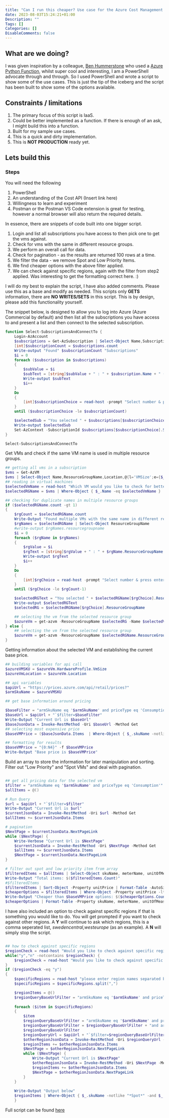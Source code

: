 ```yaml
---
title: "Can I run this cheaper? Use case for the Azure Cost Management API"
date: 2023-08-03T15:24:21+01:00
Description: ""
Tags: []
Categories: []
DisableComments: false
---
```


## What are we doing?

I was given inspiration by a colleague, [Ben Hummerstone](https://www.linkedin.com/in/bhummerstone/) who used a [Azure Python Function](https://learn.microsoft.com/en-us/azure/azure-functions/functions-reference-python?tabs=asgi%2Capplication-level&pivots=python-mode-configuration), whilst super cool and interesting, I am a PowerShell advocate through and through. So I used PowerShell and wrote a script to show some of the use cases. This is just the tip of the iceberg and the script has been built to show some of the options available.

## Constraints / limitations

1. The primary focus of this script is IaaS.
1. Could be better implemented as a function. If there is enough of an ask, I might build this into a function.
1. Built for my sample use cases.
1. This is a quick and dirty implementation.
1. This is **NOT PRODUCTION** ready yet.

## Lets build this

### Steps

You will need the following

1. PowerShell
2. An understanding of the Cost API (Insert link here)
3. Willingness to learn and experiment
4. Postman or the Postman VS Code extension is great for testing, however a normal browser will also return the required details.

In essence, there are snippets of code built into one bigger script.  

1. Login and list all subscriptions you have access to then pick one to get the vms against.
2. Check for vms with the same in different resource groups.
3. We perform an overall call for data.
4. Check for pagination - as the results are returned 100 rows at a time.
5. We filter the data - we remove Spot and Low Priority Items.
6. We find cheaper options with the above filter applied.
7. We can check against specific regions, again with the filter from step2 applied. Was interesting to get the formatting correct here. :)

I will do my best to explain the script, I have also added comments. Please use this as a base and modify as needed. This scripts only **GETS** information, there are **NO WRITES/SETS** in this script. This is by design, please add this functionality yourself.  

The snippet below, is designed to allow you to log into Azure (Azure Commercial by default) and then list all the subscriptions you have access to and present a list and then connect to the selected subscription.

```powershell
function Select-SubscriptionsAndConnectTo {
    Login-AzAccount
    $subscriptions = Get-AzSubscription | Select-Object Name,SubscriptionId | Sort-Object Name 
    [int]$subscriptionCount = $subscriptions.count
    Write-output "Found" $subscriptionCount "Subscriptions"
    $i = 0
    foreach ($subscription in $subscriptions)
    {
        $subValue = $i
        $subText = [string]$subValue + " : " + $subscription.Name + " ( " + $subscription.SubscriptionId + " ) "
        Write-output $subText
        $i++
    }
    Do 
    {
        [int]$subscriptionChoice = read-host -prompt "Select number & press enter"
    } 
    until ($subscriptionChoice -le $subscriptionCount)

    $selectedSub = "You selected " + $subscriptions[$subscriptionChoice].Name
    Write-output $selectedSub
    Set-AzContext -SubscriptionId $subscriptions[$subscriptionChoice].SubscriptionId
}

Select-SubscriptionsAndConnectTo

```

Get VMs and check if the same VM name is used in multiple resource groups.

```powershell
## getting all vms in a subscription
$vms = Get-AzVM
$vms | Select-Object Name,ResourceGroupName,Location,@{l='VMSize';e={$_.HardwareProfile.VmSize}}| Sort-Object Name | Format-Table -AutoSize
## reading in virtual machines
$selectedVmName = read-host "Which VM would you like to check for better pricing?"
$selectedRGName = $vms | Where-Object { $_.Name -eq $selectedVmName } | Select-Object ResourceGroupName

## checking for duplicate names in multiple resource groups
if ($selectedRGName.count -gt 1)
{
    $rgCount = $selectedRGName.count
    Write-Output "Found multiple VMs with the same name in different resource groups"
    $rgNames = $selectedRGName | Select-Object ResourceGroupName
    #write-output $rgNames.resourcegroupname
    $i = 0
    foreach ($rgName in $rgNames)
    {
        $rgValue = $i
        $rgText = [string]$rgValue + " : " + $rgName.ResourceGroupName
        Write-output $rgText
        $i++
    }
    Do 
    {
        [int]$rgChoice = read-host -prompt "Select number & press enter"
    } 
    until ($rgChoice -le $rgCount-1)

    $selectedRGText = "You selected " + $selectedRGName[$rgChoice].ResourceGroupName
    Write-output $selectedRGText
    $selectedRG = $selectedRGName[$rgChoice].ResourceGroupName

    ## selecting the vm from the selected resource group
    $azureVm = get-azvm -ResourceGroupName $selectedRG -Name $selectedVmName
} else {
    ## selecting the vm from the selected resource group
    $azureVm = get-azvm -ResourceGroupName $selectedRGName.ResourceGroupName -Name $selectedVmName
}

```

Getting information about the selected VM and establishing the current base price.

```powershell
## building variables for api call
$azureVMSKU = $azureVm.HardwareProfile.VmSize
$azureVmLocation = $azureVm.Location

## api variables
$apiUrl = "https://prices.azure.com/api/retail/prices?"
$armSkuName = $azureVMSKU

## get base information around pricing

$baseFilter = "armSkuName eq '$armSkuName' and priceType eq 'Consumption' and armRegionName eq '$azureVmLocation'"
$baseUrl = $apiUrl + "`$filter=$baseFilter"
Write-Output "Current Url is $baseUrl"
$baseJsonData = Invoke-RestMethod -Uri $baseUrl -Method Get
## selecting most expensive price
$baseVMPrice = ($baseJsonData.Items  | Where-Object { $_.skuName -notlike "*Spot*" -and $_.skuName -notlike "*Low Priority*" } | Sort-Object unitPrice -Descending | Select-Object -Last 1).unitPrice

## formatting for results
$baseVMPrice = "{0:N4}" -f $baseVMPrice
Write-Output "Base price is $baseVMPrice"

```

Build an array to store the information for later manipulation and sorting. Filter out "Low Priority" and "Spot VMs" and deal with pagination.

```powershell

## get all pricing data for the selected vm
$filter = "armSkuName eq '$armSkuName' and priceType eq 'Consumption'"
$allItems = @()

# Run Query
$url = $apiUrl + "`$filter=$filter"
Write-Output "Current Url is $url"
$currentJsonData = Invoke-RestMethod -Uri $url -Method Get
$allItems += $currentJsonData.Items

# pagination
$NextPage = $currentJsonData.NextPageLink
while ($NextPage) {
    Write-Verbose "Current Url is $NextPage"
    $currentJsonData = Invoke-RestMethod -Uri $NextPage -Method Get
    $allItems += $currentJsonData.Items
    $NextPage = $currentJsonData.NextPageLink
}

# filter out spot and low priority item from array
$filteredItems = $allItems | Select-Object skuName, meterName, unitOfMeasure, @{l='unitPrice';e={"{0:N4}" -f $_.unitPrice}}, armRegionName | Where-Object { $_.skuName -notlike "*Spot*" -and $_.skuName -notlike "*Low Priority*" }
Write-Output "Total items: $($filteredItems.Count)"
#$filteredItems
$filteredItems | Sort-Object -Property unitPrice | Format-Table -AutoSize
$cheaperOptions = $filteredItems | Where-Object -Property unitPrice -lt $baseVMPrice | Sort-Object -Property unitPrice
Write-Output "Cheaper than $baseVMPrice options: $($cheaperOptions.Count)"
$cheaperOptions | Format-Table -Property skuName, meterName, unitOfMeasure, @{l='unitPrice';e={"{0:N4}" -f $_.unitPrice}}, armRegionName -AutoSize

```

I have also included an option to check against specific regions if that is something you would like to do. You will get prompted if you want to check against other regions. A **Y** will continue to ask which regions, this is a comma seperated list, _swedencentral,westeurope_ (as an example). A **N** will simply stop the script.

```powershell

## how to check against specific regions
$regionCheck = read-host "Would you like to check against specific regions? (y/n)"
while("y","n" -notcontains $regionCheck) {
    $regionCheck = read-host "Would you like to check against specific regions? (y/n)"
}
if ($regionCheck -eq "y")
{
    $specificRegions = read-host "please enter region names separated by comma"
    $specificRegions = $specificRegions.split(",")

    $regionItems = @()
    $regionQueryBaseUrlFilter = "armSkuName eq '$armSkuName' and priceType eq 'Consumption' "
    
    foreach ($item in $specificRegions)
    {
        $item
        $regionQueryBaseUrlFilter = "armSkuName eq '$armSkuName' and priceType eq 'Consumption' "
        $regionQueryBaseUrlFilter = $regionQueryBaseUrlFilter + "and armRegionName eq '$item' "
        $regionQueryBaseUrlFilter
        $regionQueryUrl = $apiUrl + "`$filter=$regionQueryBaseUrlFilter"
        $otherRegionJsonData = Invoke-RestMethod -Uri $regionQueryUrl -Method Get
        $regionItems += $otherRegionJsonData.Items
        $NextPage = $otherRegionJsonData.NextPageLink
        while ($NextPage) {
            Write-Output "Current Url is $NextPage"
            $otherRegionJsonData = Invoke-RestMethod -Uri $NextPage -Method Get
            $regionItems += $otherRegionJsonData.Items
            $NextPage = $otherRegionJsonData.NextPageLink
        }
    }
    
    Write-Output "Output below"
    $regionItems | Where-Object { $_.skuName -notlike "*Spot*" -and $_.skuName -notlike "*Low Priority*" } | Format-Table -Property skuName, meterName, unitOfMeasure, @{l='unitPrice';e={"{0:N4}" -f $_.unitPrice}}, armRegionName -AutoSize
    }
```

Full script can be found [here](https://github.com/fskelly/flkelly-AzureCode-powershell/blob/main/cost-management/get-vms-list-costings.ps1)